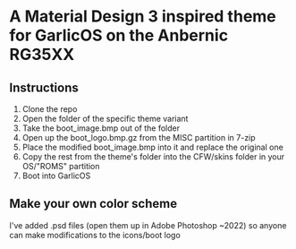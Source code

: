 
# A Material Design 3 inspired theme for GarlicOS on the Anbernic RG35XX

## Instructions

1. Clone the repo
2. Open the folder of the specific theme variant
3. Take the boot_image.bmp out of the folder
4. Open up the boot_logo.bmp.gz from the MISC partition in 7-zip
5. Place the modified boot_image.bmp into it and replace the original one
6. Copy the rest from the theme's folder into the CFW/skins folder in your OS/"ROMS" partition
7. Boot into GarlicOS


## Make your own color scheme

I've added .psd files (open them up in Adobe Photoshop ~2022) so anyone can make modifications to the icons/boot logo